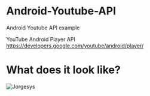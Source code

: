 # Android-Youtube-API
Android Youtube API example


YouTube Android Player API
https://developers.google.com/youtube/android/player/


# What does it look like?

![Jorgesys](https://i.stack.imgur.com/DW5Rg.png)

